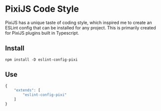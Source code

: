 # PixiJS Code Style

PixiJS has a unique taste of coding style, which inspired me to create an ESLint config
that can be installed for any project. This is primarily created for PixiJS plugins built
in Typescript.

## Install

```
npm install -D eslint-config-pixi
```

## Use

```js
{
    "extends": [
        "eslint-config-pixi"
    ]
}
```
